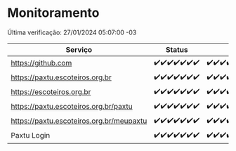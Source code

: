 # Monitoramento

Última verificação: 27/01/2024 05:07:00 -03

|Serviço|Status|Últimas 24h|
|---|---|---|
|https://github.com|<span title="2024-01-20: OK=24">✔️</span><span title="2024-01-21: OK=24">✔️</span><span title="2024-01-22: OK=24">✔️</span><span title="2024-01-23: OK=24">✔️</span><span title="2024-01-24: OK=24">✔️</span><span title="2024-01-25: OK=24">✔️</span><span title="2024-01-26: OK=8">✔️</span>|<span title="26/01/2024 05:08:00 -03 : 200">✔️</span><span title="26/01/2024 06:07:00 -03 : 200">✔️</span><span title="26/01/2024 07:06:00 -03 : 200">✔️</span><span title="26/01/2024 08:03:00 -03 : 200">✔️</span><span title="26/01/2024 09:10:00 -03 : 200">✔️</span><span title="26/01/2024 10:06:00 -03 : 200">✔️</span><span title="26/01/2024 11:05:00 -03 : 200">✔️</span><span title="26/01/2024 12:06:00 -03 : 200">✔️</span><span title="26/01/2024 13:07:00 -03 : 200">✔️</span><span title="26/01/2024 14:03:00 -03 : 200">✔️</span><span title="26/01/2024 15:08:00 -03 : 200">✔️</span><span title="26/01/2024 16:02:00 -03 : 200">✔️</span><span title="26/01/2024 17:06:00 -03 : 200">✔️</span><span title="26/01/2024 18:03:00 -03 : 200">✔️</span><span title="26/01/2024 19:04:00 -03 : 200">✔️</span><span title="26/01/2024 20:04:00 -03 : 200">✔️</span><span title="26/01/2024 21:29:00 -03 : 200">✔️</span><span title="26/01/2024 22:37:00 -03 : 200">✔️</span><span title="26/01/2024 23:11:00 -03 : 200">✔️</span><span title="27/01/2024 00:06:00 -03 : 200">✔️</span><span title="27/01/2024 01:07:00 -03 : 200">✔️</span><span title="27/01/2024 02:05:00 -03 : 200">✔️</span><span title="27/01/2024 03:07:00 -03 : 200">✔️</span><span title="27/01/2024 04:05:00 -03 : 200">✔️</span><span title="27/01/2024 05:07:00 -03 : 200">✔️</span>|
|https://paxtu.escoteiros.org.br|<span title="2024-01-20: OK=24">✔️</span><span title="2024-01-21: OK=24">✔️</span><span title="2024-01-22: OK=24">✔️</span><span title="2024-01-23: OK=24">✔️</span><span title="2024-01-24: OK=24">✔️</span><span title="2024-01-25: OK=24">✔️</span><span title="2024-01-26: OK=8">✔️</span>|<span title="26/01/2024 05:08:00 -03 : 200">✔️</span><span title="26/01/2024 06:07:00 -03 : 200">✔️</span><span title="26/01/2024 07:06:00 -03 : 200">✔️</span><span title="26/01/2024 08:03:00 -03 : 200">✔️</span><span title="26/01/2024 09:10:00 -03 : 200">✔️</span><span title="26/01/2024 10:06:00 -03 : 200">✔️</span><span title="26/01/2024 11:05:00 -03 : 200">✔️</span><span title="26/01/2024 12:06:00 -03 : 200">✔️</span><span title="26/01/2024 13:07:00 -03 : 200">✔️</span><span title="26/01/2024 14:03:00 -03 : 200">✔️</span><span title="26/01/2024 15:08:00 -03 : 200">✔️</span><span title="26/01/2024 16:02:00 -03 : 200">✔️</span><span title="26/01/2024 17:06:00 -03 : 200">✔️</span><span title="26/01/2024 18:03:00 -03 : 200">✔️</span><span title="26/01/2024 19:04:00 -03 : 200">✔️</span><span title="26/01/2024 20:04:00 -03 : 200">✔️</span><span title="26/01/2024 21:29:00 -03 : 200">✔️</span><span title="26/01/2024 22:37:00 -03 : 200">✔️</span><span title="26/01/2024 23:11:00 -03 : 200">✔️</span><span title="27/01/2024 00:06:00 -03 : 200">✔️</span><span title="27/01/2024 01:07:00 -03 : 200">✔️</span><span title="27/01/2024 02:05:00 -03 : 200">✔️</span><span title="27/01/2024 03:07:00 -03 : 200">✔️</span><span title="27/01/2024 04:05:00 -03 : 200">✔️</span><span title="27/01/2024 05:07:00 -03 : 200">✔️</span>|
|https://escoteiros.org.br|<span title="2024-01-20: OK=24">✔️</span><span title="2024-01-21: OK=24">✔️</span><span title="2024-01-22: OK=24">✔️</span><span title="2024-01-23: OK=24">✔️</span><span title="2024-01-24: OK=24">✔️</span><span title="2024-01-25: OK=24">✔️</span><span title="2024-01-26: OK=8">✔️</span>|<span title="26/01/2024 05:08:00 -03 : 200">✔️</span><span title="26/01/2024 06:07:00 -03 : 200">✔️</span><span title="26/01/2024 07:06:00 -03 : 200">✔️</span><span title="26/01/2024 08:03:00 -03 : 200">✔️</span><span title="26/01/2024 09:10:00 -03 : 200">✔️</span><span title="26/01/2024 10:06:00 -03 : 200">✔️</span><span title="26/01/2024 11:05:00 -03 : 200">✔️</span><span title="26/01/2024 12:06:00 -03 : 200">✔️</span><span title="26/01/2024 13:07:00 -03 : 200">✔️</span><span title="26/01/2024 14:03:00 -03 : 200">✔️</span><span title="26/01/2024 15:08:00 -03 : 200">✔️</span><span title="26/01/2024 16:02:00 -03 : 200">✔️</span><span title="26/01/2024 17:06:00 -03 : 200">✔️</span><span title="26/01/2024 18:03:00 -03 : 200">✔️</span><span title="26/01/2024 19:04:00 -03 : 200">✔️</span><span title="26/01/2024 20:04:00 -03 : 200">✔️</span><span title="26/01/2024 21:29:00 -03 : 200">✔️</span><span title="26/01/2024 22:37:00 -03 : 200">✔️</span><span title="26/01/2024 23:11:00 -03 : 200">✔️</span><span title="27/01/2024 00:06:00 -03 : 200">✔️</span><span title="27/01/2024 01:07:00 -03 : 200">✔️</span><span title="27/01/2024 02:05:00 -03 : 200">✔️</span><span title="27/01/2024 03:07:00 -03 : 200">✔️</span><span title="27/01/2024 04:05:00 -03 : 200">✔️</span><span title="27/01/2024 05:07:00 -03 : 200">✔️</span>|
|https://paxtu.escoteiros.org.br/paxtu|<span title="2024-01-20: OK=24">✔️</span><span title="2024-01-21: OK=24">✔️</span><span title="2024-01-22: OK=24">✔️</span><span title="2024-01-23: OK=24">✔️</span><span title="2024-01-24: OK=24">✔️</span><span title="2024-01-25: OK=24">✔️</span><span title="2024-01-26: OK=8">✔️</span>|<span title="26/01/2024 05:08:00 -03 : 200">✔️</span><span title="26/01/2024 06:07:00 -03 : 200">✔️</span><span title="26/01/2024 07:06:00 -03 : 200">✔️</span><span title="26/01/2024 08:03:00 -03 : 200">✔️</span><span title="26/01/2024 09:10:00 -03 : 200">✔️</span><span title="26/01/2024 10:06:00 -03 : 200">✔️</span><span title="26/01/2024 11:05:00 -03 : 200">✔️</span><span title="26/01/2024 12:06:00 -03 : 200">✔️</span><span title="26/01/2024 13:07:00 -03 : 200">✔️</span><span title="26/01/2024 14:03:00 -03 : 200">✔️</span><span title="26/01/2024 15:08:00 -03 : 200">✔️</span><span title="26/01/2024 16:02:00 -03 : 200">✔️</span><span title="26/01/2024 17:06:00 -03 : 200">✔️</span><span title="26/01/2024 18:03:00 -03 : 200">✔️</span><span title="26/01/2024 19:04:00 -03 : 200">✔️</span><span title="26/01/2024 20:04:00 -03 : 200">✔️</span><span title="26/01/2024 21:29:00 -03 : 200">✔️</span><span title="26/01/2024 22:37:00 -03 : 200">✔️</span><span title="26/01/2024 23:11:00 -03 : 200">✔️</span><span title="27/01/2024 00:06:00 -03 : 200">✔️</span><span title="27/01/2024 01:07:00 -03 : 200">✔️</span><span title="27/01/2024 02:05:00 -03 : 200">✔️</span><span title="27/01/2024 03:07:00 -03 : 200">✔️</span><span title="27/01/2024 04:05:00 -03 : 200">✔️</span><span title="27/01/2024 05:07:00 -03 : 200">✔️</span>|
|https://paxtu.escoteiros.org.br/meupaxtu|<span title="2024-01-20: OK=24">✔️</span><span title="2024-01-21: OK=24">✔️</span><span title="2024-01-22: OK=24">✔️</span><span title="2024-01-23: OK=24">✔️</span><span title="2024-01-24: OK=24">✔️</span><span title="2024-01-25: OK=24">✔️</span><span title="2024-01-26: OK=8">✔️</span>|<span title="26/01/2024 05:08:00 -03 : 200">✔️</span><span title="26/01/2024 06:07:00 -03 : 200">✔️</span><span title="26/01/2024 07:06:00 -03 : 200">✔️</span><span title="26/01/2024 08:03:00 -03 : 200">✔️</span><span title="26/01/2024 09:10:00 -03 : 200">✔️</span><span title="26/01/2024 10:06:00 -03 : 200">✔️</span><span title="26/01/2024 11:05:00 -03 : 200">✔️</span><span title="26/01/2024 12:06:00 -03 : 200">✔️</span><span title="26/01/2024 13:07:00 -03 : 200">✔️</span><span title="26/01/2024 14:03:00 -03 : 200">✔️</span><span title="26/01/2024 15:08:00 -03 : 200">✔️</span><span title="26/01/2024 16:02:00 -03 : 200">✔️</span><span title="26/01/2024 17:06:00 -03 : 200">✔️</span><span title="26/01/2024 18:03:00 -03 : 200">✔️</span><span title="26/01/2024 19:04:00 -03 : 200">✔️</span><span title="26/01/2024 20:04:00 -03 : 200">✔️</span><span title="26/01/2024 21:29:00 -03 : 200">✔️</span><span title="26/01/2024 22:37:00 -03 : 200">✔️</span><span title="26/01/2024 23:11:00 -03 : 200">✔️</span><span title="27/01/2024 00:06:00 -03 : 200">✔️</span><span title="27/01/2024 01:07:00 -03 : 200">✔️</span><span title="27/01/2024 02:05:00 -03 : 200">✔️</span><span title="27/01/2024 03:07:00 -03 : 200">✔️</span><span title="27/01/2024 04:05:00 -03 : 200">✔️</span><span title="27/01/2024 05:07:00 -03 : 200">✔️</span>|
|Paxtu Login|<span title="2024-01-20: OK=24">✔️</span><span title="2024-01-21: OK=24">✔️</span><span title="2024-01-22: OK=24">✔️</span><span title="2024-01-23: OK=24">✔️</span><span title="2024-01-24: OK=24">✔️</span><span title="2024-01-25: OK=24">✔️</span><span title="2024-01-26: OK=8">✔️</span>|<span title="26/01/2024 05:08:00 -03 : 200">✔️</span><span title="26/01/2024 06:07:00 -03 : 200">✔️</span><span title="26/01/2024 07:06:00 -03 : 200">✔️</span><span title="26/01/2024 08:03:00 -03 : 200">✔️</span><span title="26/01/2024 09:10:00 -03 : 200">✔️</span><span title="26/01/2024 10:06:00 -03 : 200">✔️</span><span title="26/01/2024 11:05:00 -03 : 200">✔️</span><span title="26/01/2024 12:06:00 -03 : 200">✔️</span><span title="26/01/2024 13:07:00 -03 : 200">✔️</span><span title="26/01/2024 14:03:00 -03 : 200">✔️</span><span title="26/01/2024 15:08:00 -03 : 200">✔️</span><span title="26/01/2024 16:02:00 -03 : 200">✔️</span><span title="26/01/2024 17:06:00 -03 : 200">✔️</span><span title="26/01/2024 18:03:00 -03 : 200">✔️</span><span title="26/01/2024 19:04:00 -03 : 200">✔️</span><span title="26/01/2024 20:04:00 -03 : 200">✔️</span><span title="26/01/2024 21:29:00 -03 : 200">✔️</span><span title="26/01/2024 22:37:00 -03 : 200">✔️</span><span title="26/01/2024 23:11:00 -03 : 200">✔️</span><span title="27/01/2024 00:06:00 -03 : 200">✔️</span><span title="27/01/2024 01:07:00 -03 : 200">✔️</span><span title="27/01/2024 02:05:00 -03 : 200">✔️</span><span title="27/01/2024 03:07:00 -03 : 200">✔️</span><span title="27/01/2024 04:05:00 -03 : 200">✔️</span><span title="27/01/2024 05:07:00 -03 : 200">✔️</span>|
